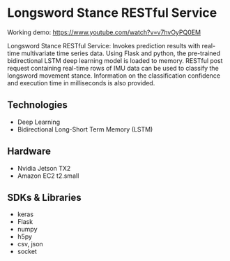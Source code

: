 # Longsword Stance RESTful Service #

Working demo: https://www.youtube.com/watch?v=v7hvOyPQ0EM

Longsword Stance RESTful Service: Invokes prediction results with real-time multivariate time series data. Using Flask and python, the pre-trained bidirectional LSTM deep learning model is loaded to memory. RESTful post request containing real-time rows of IMU data can be used to classify the longsword movement stance. Information on the classification confidence and execution time in milliseconds is also provided.

## Technologies
- Deep Learning
- Bidirectional Long-Short Term Memory (LSTM)

## Hardware
- Nvidia Jetson TX2
- Amazon EC2 t2.small

## SDKs & Libraries
- keras
- Flask
- numpy
- h5py
- csv, json
- socket
